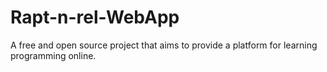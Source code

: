 # Rapt-n-rel-WebApp
A free and open source project that aims to provide a platform for learning programming online.

